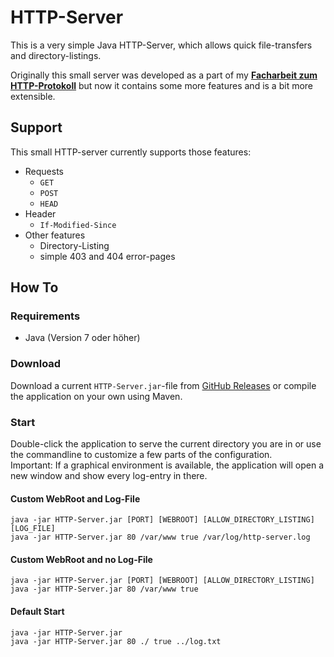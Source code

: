 # HTTP-Server
This is a very simple Java HTTP-Server, which allows quick file-transfers and directory-listings.

Originally this small server was developed as a part of my **[Facharbeit zum HTTP-Protokoll](http://menzerath.eu/artikel/wie-funktioniert-das-http-protokoll/)** but now it contains some more features and is a bit more extensible.

## Support
This small HTTP-server currently supports those features:

* Requests
	* `GET`
	* `POST`
	* `HEAD`
* Header
	* `If-Modified-Since`
* Other features
	* Directory-Listing
	* simple 403 and 404 error-pages

## How To

### Requirements
* Java (Version 7 oder höher)

### Download
Download a current `HTTP-Server.jar`-file from [GitHub Releases](https://github.com/MarvinMenzerath/HTTP-Server/releases) or compile the application on your own using Maven.

### Start
Double-click the application to serve the current directory you are in or use the commandline to customize a few parts of the configuration.  
Important: If a graphical environment is available, the application will open a new window and show every log-entry in there.

#### Custom WebRoot and Log-File
```
java -jar HTTP-Server.jar [PORT] [WEBROOT] [ALLOW_DIRECTORY_LISTING] [LOG_FILE]
java -jar HTTP-Server.jar 80 /var/www true /var/log/http-server.log
```

#### Custom WebRoot and no Log-File
```
java -jar HTTP-Server.jar [PORT] [WEBROOT] [ALLOW_DIRECTORY_LISTING]
java -jar HTTP-Server.jar 80 /var/www true
```

#### Default Start
```
java -jar HTTP-Server.jar
java -jar HTTP-Server.jar 80 ./ true ../log.txt
```
